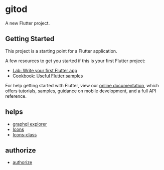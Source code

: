 # gitod

A new Flutter project.

## Getting Started

This project is a starting point for a Flutter application.

A few resources to get you started if this is your first Flutter project:

- [Lab: Write your first Flutter app](https://flutter.io/docs/get-started/codelab)
- [Cookbook: Useful Flutter samples](https://flutter.io/docs/cookbook)

For help getting started with Flutter, view our 
[online documentation](https://flutter.io/docs), which offers tutorials, 
samples, guidance on mobile development, and a full API reference.


## helps

- [graphql explorer](https://developer.github.com/v4/explorer/)
- [Icons](https://material.io/tools/icons/)
- [Icons-class](https://docs.flutter.io/flutter/material/Icons-class.html)

## authorize

- [authorize](https://github.com/login/oauth/authorize?scope=notification%2Cgist%2Cuser%2Crepo&client_id=19fb0f456308a43db1b6&redirect_uri=https://github.com/Jetsly/gitod)

## 